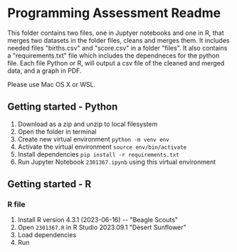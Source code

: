 # Programming Assessment Readme
This folder contains two files, one in Juptyer notebooks and one in R, that merges two datasets in the folder files, cleans and merges them.
It includes needed files "births.csv" and "score.csv" in a folder "files".
It also contains a "requirements.txt" file which includes the dependneces for the python file.
Each file Python or R, will output a csv file of the cleaned and merged data, and a graph in PDF.

Please use Mac OS X or WSL.

## Getting started - Python

1. Download as a zip and unzip to local filesystem
2. Open the folder in terminal
3. Create new virtual environment `python -m venv env`
4. Activate the virtual environment `source env/bin/activate`
5. Install dependencies `pip install -r requirements.txt`
6. Run Jupyter Notebook `2301367.ipynb` using this virtual environment

## Getting started - R

### R file

1. Install R version 4.3.1 (2023-06-16) -- "Beagle Scouts"
2. Open `2301367.R` in R Studio 2023.09.1 "Desert Sunflower"
3. Load dependencies
4. Run
